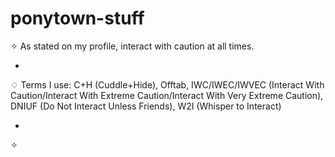 # ponytown-stuff
✧ As stated on my profile, interact with caution at all times.

-

♢ Terms I use: C+H (Cuddle+Hide), Offtab, IWC/IWEC/IWVEC (Interact With Caution/Interact With Extreme Caution/Interact With Very Extreme Caution), DNIUF (Do Not Interact Unless Friends), W2I (Whisper to Interact)

-

✧
